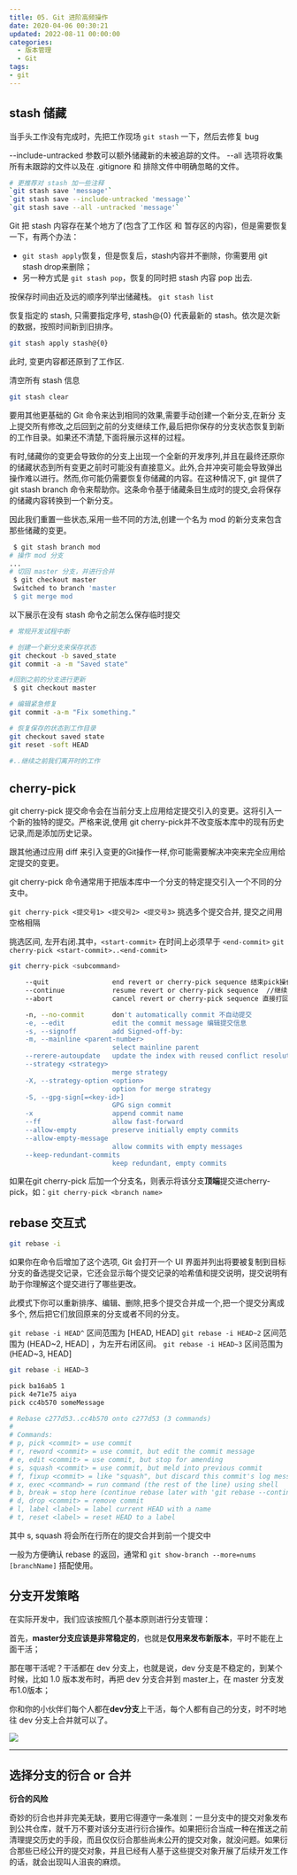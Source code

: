 ```yaml
---
title: 05. Git 进阶高频操作
date: 2020-04-06 00:30:21
updated: 2022-08-11 00:00:00
categories:
  - 版本管理
  - Git
tags:
- git
---
```


## stash 储藏

当手头工作没有完成时，先把工作现场 `git stash` 一下，然后去修复 bug

--include-untracked 参数可以额外储藏新的未被追踪的文件。
--all 选项将收集所有未跟踪的文件以及在 .gitignore 和 排除文件中明确忽略的文件。

```sh
# 更推荐对 stash 加一些注释
`git stash save 'message'`
`git stash save --include-untracked 'message'`
`git stash save --all -untracked 'message'`
```

Git 把 stash 内容存在某个地方了(包含了工作区 和 暂存区的内容)，但是需要恢复一下，有两个办法：

* `git stash apply`恢复，但是恢复后，stash内容并不删除，你需要用 git stash drop来删除；
* 另一种方式是 `git stash pop`，恢复的同时把 stash 内容 pop 出去.

按保存时间由近及远的顺序列举出储藏栈。
`git stash list`

恢复指定的 stash, 只需要指定序号, stash@{0} 代表最新的 stash。依次是次新的数据，按照时间新到旧排序。

```sh
git stash apply stash@{0}
```

此时, 变更内容都还原到了工作区.

清空所有 stash 信息

```sh
git stash clear
```

<!-- more -->

要用其他更基础的 Git 命令来达到相同的效果,需要手动创建一个新分支,在新分
支上提交所有修改,之后回到之前的分支继续工作,最后把你保存的分支状态恢复到新的工作目录。如果还不清楚,下面将展示这样的过程。

有时,储藏你的变更会导致你的分支上出现一个全新的开发序列,并且在最终还原你的储藏状态到所有变更之前时可能没有直接意义。此外,合并冲突可能会导致弹出操作难以进行。然而,你可能仍需要恢复你储藏的内容。在这种情况下, git 提供了 git stash branch 命令来帮助你。这条命令基于储藏条目生成时的提交,会将保存的储藏内容转换到一个新分支。

因此我们重置一些状态,采用一些不同的方法,创建一个名为 mod 的新分支来包含那些储藏的变更。

```sh
 $ git stash branch mod
# 操作 mod 分支
...
# 切回 master 分支，并进行合并
 $ git checkout master
 Switched to branch 'master
 $ git merge mod
```

以下展示在没有 stash 命令之前怎么保存临时提交

```sh
# 常规开发试程中断

# 创建一个新分支来保存状态
git checkout -b saved_state
git commit -a -m "Saved state"

#回到之前的分支进行更新
 $ git checkout master

# 编辑紧急修复
git commit -a-m "Fix something."

# 恢复保存的状态到工作目录
git checkout saved state
git reset -soft HEAD

#..继续之前我们离开时的工作
```

## cherry-pick

git cherry-pick 提交命令会在当前分支上应用给定提交引入的变更。这将引入一个新的独特的提交。严格来说,使用 git cherry-pick并不改变版本库中的现有历史记录,而是添加历史记录。

跟其他通过应用 diff 来引入变更的Git操作一样,你可能需要解决冲突来完全应用给定提交的变更。

git cherry-pick 命令通常用于把版本库中一个分支的特定提交引入一个不同的分支中。

`git cherry-pick <提交号1> <提交号2> <提交号3>`
挑选多个提交合并, 提交之间用空格相隔

挑选区间, 左开右闭.其中，`<start-commit>` 在时间上必须早于 `<end-commit>`
`git cherry-pick <start-commit>..<end-commit>`

```sh
git cherry-pick <subcommand>

    --quit                end revert or cherry-pick sequence 结束pick操作，但是不会影响冲突之前多个提交中已经成功的
    --continue            resume revert or cherry-pick sequence  //继续下个操作
    --abort               cancel revert or cherry-pick sequence 直接打回原形

    -n, --no-commit       don't automatically commit 不自动提交
    -e, --edit            edit the commit message 编辑提交信息
    -s, --signoff         add Signed-off-by:
    -m, --mainline <parent-number>
                          select mainline parent
    --rerere-autoupdate   update the index with reused conflict resolution if possible
    --strategy <strategy>
                          merge strategy
    -X, --strategy-option <option>
                          option for merge strategy
    -S, --gpg-sign[=<key-id>]
                          GPG sign commit
    -x                    append commit name
    --ff                  allow fast-forward
    --allow-empty         preserve initially empty commits
    --allow-empty-message
                          allow commits with empty messages
    --keep-redundant-commits
                          keep redundant, empty commits
```

如果在git cherry-pick 后加一个分支名，则表示将该分支**顶端**提交进cherry-pick，如：`git cherry-pick <branch name>`

## rebase 交互式

```sh
git rebase -i
```

如果你在命令后增加了这个选项, Git 会打开一个 UI 界面并列出将要被复制到目标分支的备选提交记录，它还会显示每个提交记录的哈希值和提交说明，提交说明有助于你理解这个提交进行了哪些更改。

此模式下你可以重新排序、编辑、删除,把多个提交合并成一个,把一个提交分离成多个, 然后把它们放回原来的分支或者不同的分支。

`git rebase -i HEAD^` 区间范围为 [HEAD, HEAD]
`git rebase -i HEAD~2` 区间范围为 (HEAD~2, HEAD] ，为左开右闭区间。
`git rebase -i HEAD~3` 区间范围为 (HEAD~3, HEAD]

```sh
git rebase -i HEAD~3

pick ba16ab5 1
pick 4e71e75 aiya
pick cc4b570 someMessage

# Rebase c277d53..cc4b570 onto c277d53 (3 commands)
#
# Commands:
# p, pick <commit> = use commit
# r, reword <commit> = use commit, but edit the commit message
# e, edit <commit> = use commit, but stop for amending
# s, squash <commit> = use commit, but meld into previous commit
# f, fixup <commit> = like "squash", but discard this commit's log message
# x, exec <command> = run command (the rest of the line) using shell
# b, break = stop here (continue rebase later with 'git rebase --continue')
# d, drop <commit> = remove commit
# l, label <label> = label current HEAD with a name
# t, reset <label> = reset HEAD to a label
```

其中 s, squash 将会所在行所在的提交合并到前一个提交中

一般为方便确认 rebase 的返回，通常和 `git show-branch --more=nums [branchName]` 搭配使用。

## 分支开发策略

在实际开发中，我们应该按照几个基本原则进行分支管理：

首先，**master分支应该是非常稳定的**，也就是**仅用来发布新版本**，平时不能在上面干活；

那在哪干活呢？干活都在 dev 分支上，也就是说，dev 分支是不稳定的，到某个时候，比如 1.0 版本发布时，再把 dev 分支合并到 master上，在 master 分支发布1.0版本；

你和你的小伙伴们每个人都在**dev分支**上干活，每个人都有自己的分支，时不时地往 dev 分支上合并就可以了。

![](https://upload-images.jianshu.io/upload_images/1662509-be29f85352582bd6.png?imageMogr2/auto-orient/strip%7CimageView2/2/w/1240)

* * *

## 选择分支的衍合 or 合并

**衍合的风险**

奇妙的衍合也并非完美无缺，要用它得遵守一条准则：一旦分支中的提交对象发布到公共仓库，就千万不要对该分支进行衍合操作。如果把衍合当成一种在推送之前清理提交历史的手段，而且仅仅衍合那些尚未公开的提交对象，就没问题。如果衍合那些已经公开的提交对象，并且已经有人基于这些提交对象开展了后续开发工作的话，就会出现叫人沮丧的麻烦。
